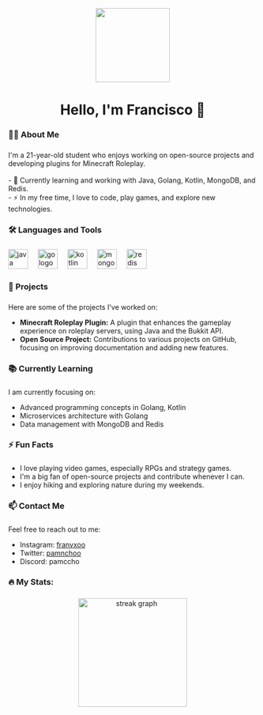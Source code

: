 <div align="center">
  <img height="150" src="https://camo.githubusercontent.com/62da68eb62b1e5f175f7d1f0191  dd89a653d7908feb22d37d4a0ab07365d6791/68747470733a2f2f6d656469612e67697068792e636f6d2f6d656469612f4d3967624264396e6244724f5475314d71782f67697068792e676966" />
</div>

###

<h1 align="center">Hello, I'm Francisco 👋</h1>

###

<h3 align="left">👩‍💻 About Me</h3>

###

<p align="left">I'm a 21-year-old student who enjoys working on open-source projects and developing plugins for Minecraft Roleplay.<br><br>- 🔭 Currently learning and working with Java, Golang, Kotlin, MongoDB, and Redis.<br>- ⚡ In my free time, I love to code, play games, and explore new technologies.</p>

###

<h3 align="left">🛠 Languages and Tools</h3>

###

<div align="left">
  <img src="https://cdn.jsdelivr.net/gh/devicons/devicon/icons/java/java-original-wordmark.svg" height="40" alt="java logo" />
  <img width="12" />
  <img src="https://cdn.jsdelivr.net/gh/devicons/devicon/icons/go/go-original-wordmark.svg" height="40" alt="go logo" />
  <img width="12" />
  <img src="https://cdn.jsdelivr.net/gh/devicons/devicon/icons/kotlin/kotlin-original-wordmark.svg" height="40" alt="kotlin logo" />
  <img width="12" />
  <img src="https://cdn.jsdelivr.net/gh/devicons/devicon/icons/mongodb/mongodb-original-wordmark.svg" height="40" alt="mongodb logo" />
  <img width="12" />
  <img src="https://cdn.jsdelivr.net/gh/devicons/devicon/icons/redis/redis-original-wordmark.svg" height="40" alt="redis logo" />
</div>

###

<h3 align="left">🌟 Projects</h3>

###

<p align="left">Here are some of the projects I've worked on:</p>
<ul>
  <li><strong>Minecraft Roleplay Plugin:</strong> A plugin that enhances the gameplay experience on roleplay servers, using Java and the Bukkit API.</li>
  <li><strong>Open Source Project:</strong> Contributions to various projects on GitHub, focusing on improving documentation and adding new features.</li>
</ul>

###

<h3 align="left">📚 Currently Learning</h3>

###

<p align="left">I am currently focusing on:</p>
<ul>
  <li>Advanced programming concepts in Golang, Kotlin</li>
  <li>Microservices architecture with Golang</li>
  <li>Data management with MongoDB and Redis</li>
</ul>

###

<h3 align="left">⚡ Fun Facts</h3>

###

<ul>
  <li>I love playing video games, especially RPGs and strategy games.</li>
  <li>I'm a big fan of open-source projects and contribute whenever I can.</li>
  <li>I enjoy hiking and exploring nature during my weekends.</li>
</ul>

###

<h3 align="left">📫 Contact Me</h3>

###

<p align="left">Feel free to reach out to me:</p>
<ul>
  <li>Instagram: <a href="https://www.instagram.com/franvxoo">franvxoo</a></li>
  <li>Twitter: <a href="https://twitter.com/pamnchoo">pamnchoo</a></li>
  <li>Discord: pamccho</li>
</ul>

###

<h3 align="left">🔥 My Stats:</h3>

###

<div align="center">
  <img src="https://streak-stats.demolab.com?user=ThanksMojang&locale=en&mode=daily&theme=dark&hide_border=false&border_radius=5&order=3" height="220" alt="streak graph" />
</div>
